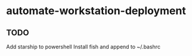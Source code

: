 # automate-workstation-deployment

## TODO
Add starship to powershell
Install fish and append to ~/.bashrc